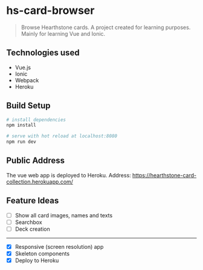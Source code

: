 # hs-card-browser

> Browse Hearthstone cards.
A project created for learning purposes.
Mainly for learning Vue and Ionic.

## Technologies used

* Vue.js
* Ionic
* Webpack
* Heroku


## Build Setup

``` bash
# install dependencies
npm install

# serve with hot reload at localhost:8080
npm run dev
```

## Public Address

The vue web app is deployed to Heroku.
Address: https://hearthstone-card-collection.herokuapp.com/

## Feature Ideas

 - [ ] Show all card images, names and texts
 - [ ] Searchbox
 - [ ] Deck creation
- - - -
 - [x] Responsive (screen resolution) app 
 - [x] Skeleton components
 - [x] Deploy to Heroku
